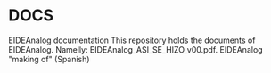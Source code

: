 # DOCS
EIDEAnalog documentation
This repository holds the documents of EIDEAnalog. Namelly:
  EIDEAnalog_ASI_SE_HIZO_v00.pdf. EIDEAnalog "making of" (Spanish)
